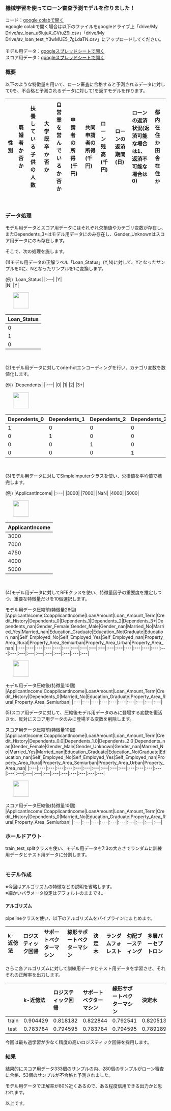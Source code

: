 ### 機械学習を使ってローン審査予測モデルを作りました！

コード：[google colabで開く](https://colab.research.google.com/drive/1Gg65BXKWWumWzWrbMYexzbhufZLMg8Sm?usp=sharing)<br>
※google colabで開く場合は以下のファイルをgoogleドライブ上「drive/My Drive/av_loan_u6lujuX_CVtuZ9i.csv」「drive/My Drive/av_loan_test_Y3wMUE5_7gLdaTN.csv」にアップロードしてください。
<br>
<br>
モデル用データ：[googleスプレッドシートで開く](https://drive.google.com/file/d/1kz4IezeMC423Me_HS0vvKkB0iBGLmDaC/view?usp=sharing)<br>
スコア用データ：[googleスプレッドシートで開く](https://drive.google.com/file/d/1MaplBuB9FjPrG55HAtY57soa_YPAju5x/view?usp=sharing)<br>


### 概要

以下のような特徴量を用いて、ローン審査に合格すると予測されるデータに対して0を、不合格と予測されるデータに対して1を返すモデルを作ります。

|性別|既婚者か否か|扶養している子供の人数|大学既卒か否か|自営業を営んでいるか否か|申請者の所得(千円)|共同申請者の所得(千円)|ローン残高(千円)|ローンの返済期間(日)|ローンの返済状況(返済可能な場合は1、返済不可能な場合は0)|都内在住か田舎在住か|
|:---|:---|:---|:---|:---|:---|:---|:---|:---|:---|:---|
<br>

### データ処理

モデル用データとスコア用データにはそれぞれ欠損値やカテゴリ変数が存在し、またDependents_3+はモデル用データにのみ存在し、Gender_Unknownはスコア用データにのみ存在します。<br>

そこで、次の処理を施します。<br>

(1)モデル用データの正解ラベル「Loan_Status」(Y,N)に対して、Yとなったサンプルを0に、Nとなったサンプルを1に変換します。<br>

(例)
|Loan_Status|
|:---|
|Y|   
|N|
|Y|

&nbsp; &nbsp; &nbsp; <img src="https://uploda2.ysklog.net/135c254819b82f68a3113a21fcd44f09.jpg" width="50">

|Loan_Status|
|:---|
|0|   
|1|
|0|

<br>

(2)モデル用データに対してone-hotエンコーディングを行い、カテゴリ変数を数値化します。<br>

(例)
|Dependents|
|:---|
|0|
|1|
|2|
|3+|

&nbsp; &nbsp; &nbsp; <img src="https://uploda2.ysklog.net/135c254819b82f68a3113a21fcd44f09.jpg" width="50">

|Dependents_0|Dependents_1|Dependents_2|Dependents_3+|
|:---|:---|:---|:---|
|1|0|0|0|
|0|1|0|0|
|0|0|1|0|
|0|0|0|1|

<br>

(3)モデル用データに対してSimpleImputerクラスを使い、欠損値を平均値で補完します。<br>

(例)
|ApplicantIncome|
|:---|
|3000|
|7000|
|NaN|
|4000|
|5000|

&nbsp; &nbsp; &nbsp; <img src="https://uploda2.ysklog.net/135c254819b82f68a3113a21fcd44f09.jpg" width="50">

|ApplicantIncome|
|:---|
|3000|
|7000|
|4750|
|4000|
|5000|

<br>

(4)モデル用データに対してRFEクラスを使い、特徴量因子の重要度を推定しつつ、重要な特徴量だけを10個選択します。<br>

モデル用データ圧縮前(特徴量26個)
|ApplicantIncome|CoapplicantIncome|LoanAmount|Loan_Amount_Term|Credit_History|Dependents_0|Dependents_1|Dependents_2|Dependents_3+|Dependents_nan|Gender_Female|Gender_Male|Gender_nan|Married_No|Married_Yes|Married_nan|Education_Graduate|Education_NotGraduate|Education_nan|Self_Employed_No|Self_Employed_Yes|Self_Employed_nan|Property_Area_Rural|Property_Area_Semiurban|Property_Area_Urban|Property_Area_nan|
|:---|:---|:---|:---|:---|:---|:---|:---|:---|:---|:---|:---|:---|:---|:---|:---|:---|:---|:---|:---|:---|:---|:---|:---|:---|:---|

&nbsp; &nbsp; &nbsp; <img src="https://uploda2.ysklog.net/135c254819b82f68a3113a21fcd44f09.jpg" width="50">

モデル用データ圧縮後(特徴量10個)
|ApplicantIncome|CoapplicantIncome|LoanAmount|Loan_Amount_Term|Credit_History|Dependents_0|Married_No|Education_Graduate|Property_Area_Rural|Property_Area_Semiurban|
|:---|:---|:---|:---|:---|:---|:---|:---|:---|:---|
<br>

(5)スコア用データに対して、圧縮後モデル用データのみに登場する変数を復活させ、反対にスコア用データのみに登場する変数を削除します。<br>

スコア用データ圧縮前(特徴量10個)
|ApplicantIncome|CoapplicantIncome|LoanAmount|Loan_Amount_Term|Credit_History|Dependents_0.0|Dependents_1.0|Dependents_2.0|Dependents_nan|Gender_Female|Gender_Male|Gender_Unknown|Gender_nan|Married_No|Married_Yes|Married_nan|Education_Graduate|Education_NotGraduate|Education_nan|Self_Employed_No|Self_Employed_Yes|Self_Employed_nan|Property_Area_Rural|Property_Area_Semiurban|Property_Area_Urban|Property_Area_nan|
|:---|:---|:---|:---|:---|:---|:---|:---|:---|:---|:---|:---|:---|:---|:---|:---|:---|:---|:---|:---|:---|:---|:---|:---|:---|:---|

&nbsp; &nbsp; &nbsp; <img src="https://uploda2.ysklog.net/135c254819b82f68a3113a21fcd44f09.jpg" width="50">

スコア用データ圧縮後(特徴量10個)
|ApplicantIncome|CoapplicantIncome|LoanAmount|Loan_Amount_Term|Credit_History|Dependents_0|Married_No|Education_Graduate|Property_Area_Rural|Property_Area_Semiurban|
|:---|:---|:---|:---|:---|:---|:---|:---|:---|:---|
<br>

### ホールドアウト

train_test_splitクラスを使い、モデル用データを7:3の大きさでランダムに訓練用データとテスト用データに分割します。<br>
<br>

### モデル作成

※今回はアルゴリズムの特徴などの説明を省略します。<br>
※細かいパラメータ設定はデフォルトのままです。<br>

#### アルゴリズム

pipelineクラスを使い、以下のアルゴリズムをパイプラインにまとめます。<br>

|k-近傍法|ロジスティック回帰|サポートベクターマシン|線形サポートベクターマシン|決定木|ランダムフォレスト|勾配ブースティング|多層パーセプトロン|
|:---|:---|:---|:---|:---|:---|:---|:---|

さらに各アルゴリズムに対して訓練用データとテスト用データを学習させ、それぞれの正解率を出力します。<br>

||k-近傍法|ロジスティック回帰|サポートベクターマシン|線形サポートベクターマシン|決定木|ランダムフォレスト|勾配ブースティング|多層パーセプトロン|
|:---|:---|:---|:---|:---|:---|:---|:---|:---|
|train|0.904429|0.818182|0.822844|0.792541|0.820513|1.000000|0.841492|1.000000|
|test|0.783784|0.794595|0.783784|0.794595|0.789189|0.783784|0.762162|0.718919|

今回は最も過学習が少なく精度の高いロジスティック回帰を採用します。<br>

### 結果

結果的にスコア用データ333個のサンプルの内、280個のサンプルがローン審査に合格、53個のサンプルが不合格と予測されました。<br>

モデル用データで正解率が80%近くあるので、ある程度信用できる出力かと思われます。<br>

以上です。
